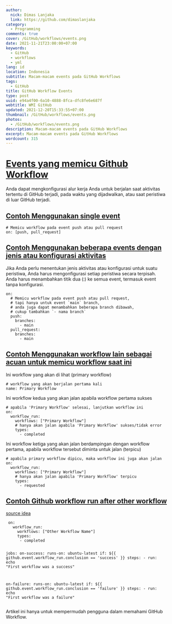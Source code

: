 ```yaml
---
author:
  nick: Dimas Lanjaka
  link: https://github.com/dimaslanjaka
category:
  - Programming
comments: true
cover: /GitHub/workflows/events.png
date: 2021-11-21T23:00:00+07:00
keywords:
  - GitHub
  - workflows
  - yml
lang: id
location: Indonesia
subtitle: Macam-macam events pada GitHub Workflows
tags:
  - GitHub
title: GitHub Workflow Events
type: post
uuid: e94a4f00-6a10-4888-8fca-dfc8fe6e687f
webtitle: WMI GitHub
updated: 2021-12-20T15:33:55+07:00
thumbnail: /GitHub/workflows/events.png
photos:
  - /GitHub/workflows/events.png
description: Macam-macam events pada GitHub Workflows
excerpt: Macam-macam events pada GitHub Workflows
wordcount: 315
---
```


<h1 id="events-yang-memicu-github-workflow" tabindex="-1"><a class="header-anchor" href="#events-yang-memicu-github-workflow">Events yang memicu Github Workflow</a></h1>
<p>Anda dapat mengkonfigurasi alur kerja Anda untuk berjalan saat aktivitas tertentu di GitHub terjadi, pada waktu yang dijadwalkan, atau saat peristiwa di luar GitHub terjadi.</p>
<h2 id="contoh-menggunakan-single-event" tabindex="-1"><a class="header-anchor" href="#contoh-menggunakan-single-event">Contoh Menggunakan single event</a></h2>
<pre><code class="language-yaml"># Memicu workflow pada event push atau pull request
on: [push, pull_request]
</code></pre>
<h2 id="contoh-menggunakan-beberapa-events-dengan-jenis-atau-konfigurasi-aktivitas" tabindex="-1"><a class="header-anchor" href="#contoh-menggunakan-beberapa-events-dengan-jenis-atau-konfigurasi-aktivitas">Contoh Menggunakan beberapa events dengan jenis atau konfigurasi aktivitas</a></h2>
<p>Jika Anda perlu menentukan jenis aktivitas atau konfigurasi untuk suatu peristiwa, Anda harus mengonfigurasi setiap peristiwa secara terpisah. Anda harus menambahkan titik dua (:) ke semua event, termasuk event tanpa konfigurasi.</p>
<pre><code class="language-yaml">on:
  # Memicu workflow pada event push atau pull request,
  # tapi hanya untuk event `main` branch,
  # anda juga dapat menambahkan beberapa branch dibawah,
  # cukup tambahkan `- nama branch`
  push:
    branches:
      - main
  pull_request:
    branches:
      - main
</code></pre>
<h2 id="contoh-menggunakan-workflow-lain-sebagai-acuan-untuk-memicu-workflow-saat-ini" tabindex="-1"><a class="header-anchor" href="#contoh-menggunakan-workflow-lain-sebagai-acuan-untuk-memicu-workflow-saat-ini">Contoh Menggunakan workflow lain sebagai acuan untuk memicu workflow saat ini</a></h2>
<p>Ini workflow yang akan di lihat (primary workflow)</p>
<pre><code class="language-yaml"># workflow yang akan berjalan pertama kali
name: Primary Workflow
</code></pre>
<p>Ini workflow kedua yang akan jalan apabila workflow pertama sukses</p>
<pre><code class="language-yaml"># apabila 'Primary Workflow' selesai, lanjutkan workflow ini
on:
  workflow_run:
    workflows: [&quot;Primary Workflow&quot;]
    # hanya akan jalan apabila 'Primary Workflow' sukses/tidak error
    types:
      - completed
</code></pre>
<p>Ini workflow ketiga yang akan jalan berdampingan dengan workflow pertama, apabila workflow tersebut diminta untuk jalan (terpicu)</p>
<pre><code class="language-yaml"># apabila primary workflow dipicu, maka workflow ini juga akan jalan
on:
  workflow_run:
    workflows: [&quot;Primary Workflow&quot;]
    # hanya akan jalan apabila 'Primary Workflow' terpicu
    types:
      - requested
</code></pre>
<h2 id="contoh-github-workflow-run-after-other-workflow" tabindex="-1"><a class="header-anchor" href="#contoh-github-workflow-run-after-other-workflow">Contoh Github workflow run after other workflow</a></h2>
<p><a href="//webmanajemen.com/page/safelink.html?url=aHR0cHM6Ly9zdGFja292ZXJmbG93LmNvbS9hLzY3NTM0OTIw" target="_blank" rel="nofollow noopener">source idea</a></p>
<pre><code class="language-yaml"> on:
   workflow_run:
     workflows: [&quot;Other Workflow Name&quot;]
     types:
      - completed

 jobs:
   on-success:
     runs-on: ubuntu-latest
     if: ${{ github.event.workflow_run.conclusion == 'success' }}
     steps:
       - run: echo &quot;First workflow was a success&quot;

   on-failure:
     runs-on: ubuntu-latest
     if: ${{ github.event.workflow_run.conclusion == 'failure' }}
     steps:
       - run: echo &quot;First workflow was a failure&quot;
</code></pre>
<p>Artikel ini hanya untuk mempermudah pengguna dalam memahami GitHub Workflow.</p>
